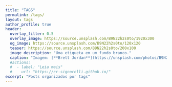 ```yaml
---
title: "TAGS"
permalink: /tags/
layout: tags
author_profile: true
header:
  overlay_filter: 0.5
  overlay_image: https://source.unsplash.com/B9N22h2s0to/1920x300
  og_image: https://source.unsplash.com/B9N22h2s0to/120x120
  teaser: https://source.unsplash.com/B9N22h2s0to/200x100
  image_description: "Uma etiqueta em um fundo branco."
  caption: "Imagem: [**Brett Jordan**](https://unsplash.com/photos/B9N22h2s0to)"
  #actions:
  #  - label: "Leia mais"
  #    url: "https://cr-signorelli.github.io/"
excerpt: "Posts organizados por tags"
---
```

